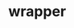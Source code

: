 <!-- generated by markdown-notes-tree -->

# wrapper

<!-- optional markdown-notes-tree directory description starts here -->

<!-- optional markdown-notes-tree directory description ends here -->


